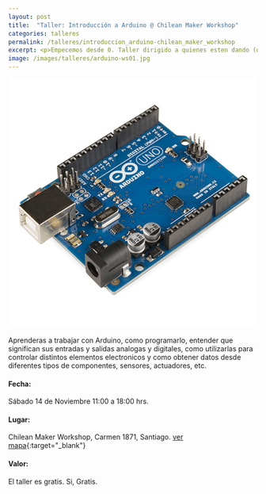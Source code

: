 ```yaml
---
layout: post
title:  "Taller: Introducción a Arduino @ Chilean Maker Workshop"
categories: talleres
permalink: /talleres/introduccion_arduino-chilean_maker_workshop
excerpt: <p>Empecemos desde 0. Taller dirigido a quienes esten dando (o quieran dar) los primeros pasos con Arduino. Pero este no es el típico taller de introducción, vamos a dedicarle suficiente tiempo y energía a todos los temas importantes para que aprendas de una buena vez a trabajar con esta plataforma.</p><p>El taller no tiene costo (tampoco tiene precio). Debes llevar tu propio arduino y computador, y si tienes componentes electronicos que aportar, llevalos, la idea es compartir e intercambiar.</p>
image: /images/talleres/arduino-ws01.jpg
---
```


![arduino](/images/talleres/arduino-ws01.jpg)

Aprenderas a trabajar con Arduino, como programarlo, entender que significan sus entradas y salidas analogas y digitales, como utilizarlas para controlar distintos elementos electronicos y como obtener datos desde diferentes tipos de componentes, sensores, actuadores, etc.

#### Fecha:
Sábado 14 de Noviembre
11:00 a 18:00 hrs.

#### Lugar:
Chilean Maker Workshop, Carmen 1871, Santiago.
[ver mapa](https://www.google.cl/maps/place/Carmen+1871,+Santiago,+Regi%C3%B3n+Metropolitana/@-33.4694611,-70.6385886,17z/data=!3m1!4b1!4m2!3m1!1s0x9662c5437454a67d:0x54d47c8b1acc722b){:target="_blank"}

#### Valor:
El taller es gratis. Si, Gratis.
